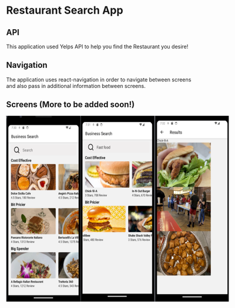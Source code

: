 # Restaurant Search App

## API 

This application used Yelps API to help you find the Restaurant you desire!

## Navigation

The application uses react-navigation in order to navigate between screens and also pass in additional information between screens.

## Screens (More to be added soon!)
<div style="display: flex; justify-content: space-around; align-items: center;">
<img src="assets/firstScreen.png" width="200" height="500">
<img src="assets/SearchScreen.png" width="200" height="500">
<img src="assets/ResultsScreen.png" width="200" height="500">
</div>

